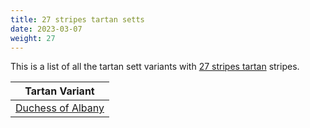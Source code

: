 ```yaml
---
title: 27 stripes tartan setts
date: 2023-03-07
weight: 27
---
```

This is a list of all the tartan sett variants with [27 stripes tartan](/stripes/stripes27/) stripes.

| Tartan Variant |
|---------------|
| [Duchess of Albany](/tartans/r/4/b28/k16/g4/k2/g4/k2/g8/k2/g4/k2/g4/b8/g4/b8/g4/k2/g4/k2/g8/k2/g4/k2/g4/k16/b28/y/4/)||
